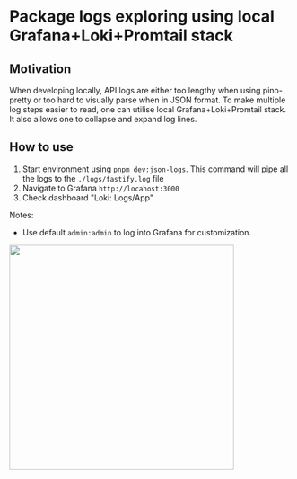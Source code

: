 # Package logs exploring using local Grafana+Loki+Promtail stack

## Motivation

When developing locally, API logs are either too lengthy when using pino-pretty or too hard to visually parse when in JSON format. To make multiple log steps easier to read, one can utilise local Grafana+Loki+Promtail stack. It also allows one to collapse and expand log lines.

## How to use

1. Start environment using `pnpm dev:json-logs`. This command will pipe all the logs to the `./logs/fastify.log` file
2. Navigate to Grafana `http://locahost:3000`
3. Check dashboard "Loki: Logs/App"

Notes:

- Use default `admin:admin` to log into Grafana for customization.

<image src="./assets/log-in.jpg" width=400/>
